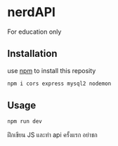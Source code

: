 # nerdAPI
For education only

## Installation
use [npm](https://www.npmjs.com/) to install this reposity
```bash
npm i cors express mysql2 nodemon
```

## Usage
```bash
npm run dev
```

ฝึกเขียน JS และทำ api ครั้งแรก อย่าชก
